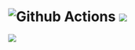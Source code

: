 # ![Github Actions](https://github.com/Wesrtty/backend-project-lvl1/actions/badge.svg) <a href="https://codeclimate.com/github/Wesrtty/backend-project-lvl1/maintainability"><img src="https://api.codeclimate.com/v1/badges/98a361adbb2888728583/maintainability" /></a>

<a href="https://asciinema.org/a/lmpS1AtnrannP9FXr3VGAVQVp" target="_blank"><img src="https://asciinema.org/a/lmpS1AtnrannP9FXr3VGAVQVp.svg" /></a>
